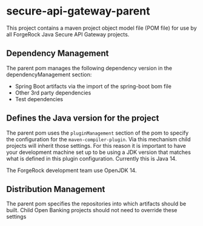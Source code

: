 # secure-api-gateway-parent  

This project contains a maven project object model file (POM file) for use by all ForgeRock Java Secure API Gateway projects.

## Dependency Management

The parent pom manages the following dependency version in the dependencyManagement section:

- Spring Boot artifacts via the import of the spring-boot bom file
- Other 3rd party dependencies
- Test dependencies

## Defines the Java version for the project

The parent pom uses the `pluginManagement` section of the pom to specify the configuration for the `maven-compiler-plugin`. Via this mechanism child projects will inherit those settings. For this reason it is important to have your development machine set up to be using a JDK version that matches what is defined in this plugin configuration. Currently this is Java 14.

The ForgeRock development team use OpenJDK 14. 

## Distribution Management 

The parent pom specifies the repositories into which artifacts should be built. Child Open Banking projects should not need to override these settings 



